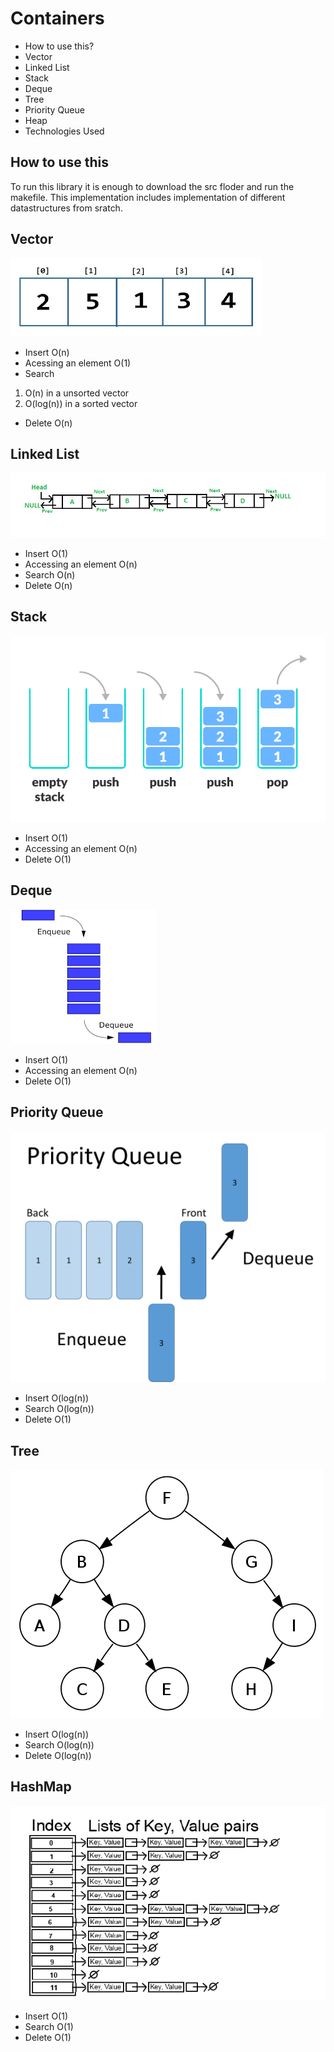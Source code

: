 # Containers
* How to use this?
* Vector
* Linked List
* Stack
* Deque
* Tree
* Priority Queue
* Heap
* Technologies Used

## How to use this
To run this library it is enough to download the src floder and run the makefile. This implementation includes implementation of different datastructures from sratch. 

## Vector
![VectorImage](/pics/vector.png)
* Insert
O(n)
* Acessing an element
O(1)
* Search
1. O(n) in a unsorted vector
2. O(log(n)) in a sorted vector
* Delete
O(n)

## Linked List
![LinkedListImage](/pics/LinkedList.png)
* Insert
O(1)
* Accessing an element
O(n)
* Search
O(n)
* Delete
O(n)

## Stack
![StackImage](/pics/stack.png)
* Insert
O(1)
* Accessing an element
O(n)
* Delete
O(1)

## Deque
![DequeImage](/pics/Deque.png)
* Insert
O(1)
* Accessing an element
O(n)
* Delete
O(1)

## Priority Queue
![PriorityQueueImage](/pics/priorityqueue.png)
* Insert
O(log(n))
* Search 
O(log(n))
* Delete
O(1)

## Tree
![TreeImage](/pics/tree.png)
* Insert
O(log(n))
* Search
O(log(n))
* Delete
O(log(n))

## HashMap

![HashMapImage](/pics/hashmap.png)
* Insert
O(1)
* Search
O(1)
* Delete
O(1)
